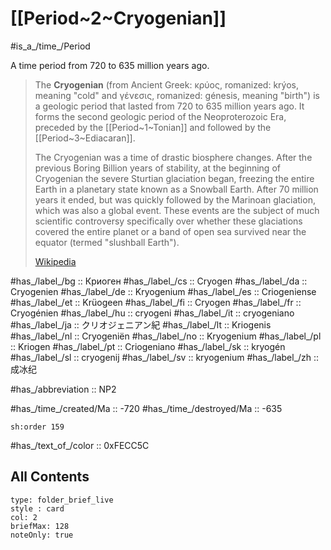 # [[Period~2~Cryogenian]] 

#is_a_/time_/Period 

A time period from 720 to 635 million years ago. 

> The **Cryogenian** (from Ancient Greek: κρύος, romanized: krýos, meaning "cold" and γένεσις, romanized: génesis, meaning "birth") is a geologic period that lasted from 720 to 635 million years ago. 
> It forms the second geologic period of the Neoproterozoic Era, preceded by the [[Period~1~Tonian]] and followed by the [[Period~3~Ediacaran]].
>
> The Cryogenian was a time of drastic biosphere changes. 
> After the previous Boring Billion years of stability, at the beginning of Cryogenian the severe Sturtian glaciation began, freezing the entire Earth in a planetary state known as a Snowball Earth. 
> After 70 million years it ended, but was quickly followed by the Marinoan glaciation, which was also a global event. 
> These events are the subject of much scientific controversy specifically over whether these glaciations covered the entire planet or a band of open sea survived near the equator (termed "slushball Earth").
>
> [Wikipedia](https://en.wikipedia.org/wiki/Cryogenian)


#has_/label_/bg  :: Криоген
#has_/label_/cs  :: Cryogen
#has_/label_/da  :: Cryogenien
#has_/label_/de  :: Kryogenium
#has_/label_/es  :: Criogeniense
#has_/label_/et  :: Krüogeen
#has_/label_/fi  :: Cryogen
#has_/label_/fr  :: Cryogénien
#has_/label_/hu  :: cryogeni
#has_/label_/it  :: cryogeniano
#has_/label_/ja  :: クリオジェニアン紀
#has_/label_/lt  :: Kriogenis
#has_/label_/nl  :: Cryogeniën
#has_/label_/no  :: Kryogenium
#has_/label_/pl  :: Kriogen
#has_/label_/pt  :: Criogeniano
#has_/label_/sk  :: kryogén
#has_/label_/sl  :: cryogenij
#has_/label_/sv  :: kryogenium
#has_/label_/zh  :: 成冰纪

#has_/abbreviation :: NP2

#has_/time_/created/Ma :: -720 
#has_/time_/destroyed/Ma :: -635 

    sh:order 159 

#has_/text_of_/color :: 0xFECC5C

## All Contents

```ccard
type: folder_brief_live
style : card
col: 2
briefMax: 128
noteOnly: true
```



